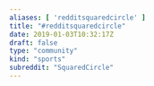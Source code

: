 ```yaml
---
aliases: [ 'redditsquaredcircle' ]
title: "#redditsquaredcircle"
date: 2019-01-03T10:32:17Z
draft: false
type: "community"
kind: "sports"
subreddit: "SquaredCircle"
---
```

